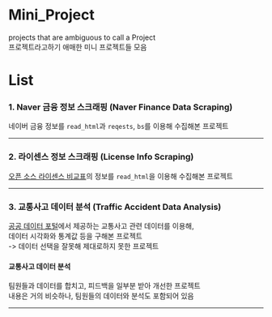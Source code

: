 # Mini_Project
projects that are ambiguous to call a Project  
프로젝트라고하기 애매한 미니 프로젝트들 모음

# List

### 1. Naver 금융 정보 스크래핑 (Naver Finance Data Scraping)
네이버 금융 정보를 `read_html`과 `reqests`, `bs`를 이용해 수집해본 프로젝트  
  
---

### 2. 라이센스 정보 스크래핑 (License Info Scraping)
[오픈 소스 라이센스 비교표](https://olis.or.kr/license/compareGuide.do)의 정보를 `read_html`을 이용해 수집해본 프로젝트
  
---

### 3. 교통사고 데이터 분석 (Traffic Accident Data Analysis)
[공공 데이터 포털]()에서 제공하는 교통사고 관련 데이터를 이용해,  
데이터 시각화와 통계값 등을 구해본 프로젝트  
-> 데이터 선택을 잘못해 제대로하지 못한 프로젝트
#### 교통사고 데이터 분석
팀원들과 데이터를 합치고, 피드백을 일부분 받아 개선한 프로젝트  
내용은 거의 비슷하나, 팀원들의 데이터와 분석도 포함되어 있음

---
